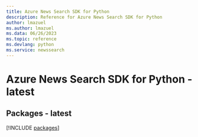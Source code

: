 ```yaml
---
title: Azure News Search SDK for Python
description: Reference for Azure News Search SDK for Python
author: lmazuel
ms.author: lmazuel
ms.data: 06/26/2023
ms.topic: reference
ms.devlang: python
ms.service: newssearch
---
```

# Azure News Search SDK for Python - latest
## Packages - latest
[!INCLUDE [packages](news-search-index.md)]
